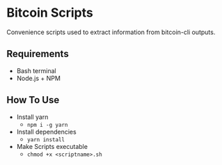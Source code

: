 # Bitcoin Scripts
Convenience scripts used to extract information from bitcoin-cli outputs.

## Requirements
- Bash terminal
- Node.js + NPM

## How To Use
- Install yarn
  - ``` npm i -g yarn ```
- Install dependencies
  - ``` yarn install ```
- Make Scripts executable
  - ``` chmod +x <scriptname>.sh ```